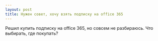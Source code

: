 ```yaml
---
layout: post 
title: Нужен совет, хочу взять подписку на office 365 
--- 
```

Решил купить подписку на office 365, но совсем не разбираюсь. Что выбирать, где покупать?
